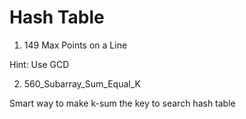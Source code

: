 # Hash Table

1. 149 Max Points on a Line

Hint: Use GCD

2. 560_Subarray_Sum_Equal_K

Smart way to make k-sum the key to search hash table